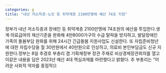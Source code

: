 ```yaml
---
categories: g
title: "내년 저소득층·노인 등 취약계층 2100만명에 예산 74조 지원"
---
```

정부가 내년 저소득층과 장애인 등 취약계층 2100만명에 74조원의 예산을 투입한다.생계·의료급여의 재산기준을 완화해 4만8000가구의 수급 탈락을 방지하고, 발달장애인 가족의 돌봄부담 완화를 위해 24시간 긴급돌봄 지원사업도 신설한다. 또 자립준비청년에 대한 자립수당을 월 30만원에서 40만원으로 인상하고, 의료비 본인부담금도 신규 지원한다.정부는 8일 추경호 부총리 겸 기획재정부 장관 주재로 비상경제장관회의를 열고 이같은 내용을 담은 2023년 예산 4대 핵심과제를 마련했다고 밝혔다. 추 부총리는 “어려운 사회적 약자를 중점적으